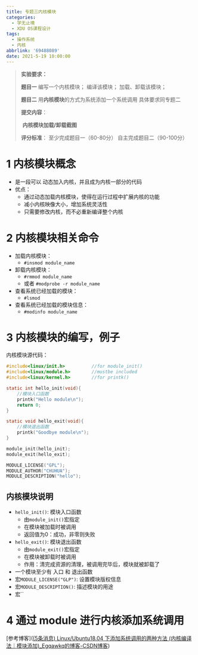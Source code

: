 ```yaml
---
title: 专题三内核模块
categories: 
  - 学无止境
  - XDU OS课程设计
tags:
  - 操作系统
  - 内核
abbrlink: '69488089'
date: 2021-5-19 10:00:00
---
```


> **实验要求：**
>
> **题目一** 编写一个内核模块； 编译该模块； 加载、卸载该模块；
>
> **题目二** 用**内核模块**的方式为系统添加一个系统调用 具体要求同专题二
>
> 
>
> **提交内容**：
>
> ​        **内核模块加载/卸载截图**
>
> 
>
> **评分标准**： 至少完成题目一（60-80分） 自主完成题目二（90-100分）

# 1 内核模块概念

* 是一段可以 动态加入内核，并且成为内核一部分的代码
* 优点：
  * 通过动态加载内核模块，使得在运行过程中扩展内核的功能
  * 减小内核映像大小，增加系统灵活性
  * 只需要修改内核，而不必重新编译整个内核





# 2 内核模块相关命令

* 加载内核模块：
  * `#insmod module_name`
* 卸载内核模块：
  * `#rmmod module_name`
  * 或者 `#modprobe -r module_name`
* 查看系统已经加载的模块：
  * `#lsmod`
* 查看系统已经加载的模块信息：
  * `#modinfo module_name`



# 3 内核模块的编写，例子

内核模块源代码：

```c
#include<linux/init.h>			//for module_init()
#include<linux/module.h>		//mustbe included
#include<linux/kernel.h>		//for printk()

static int hello_init(void){
    //模块入口函数
    printk("Hello module\n");
    return 0;
}

static void hello_exit(void){
    //模块退出函数
    printk("Goodbye module\n");
}

module_init(hello_init);
module_exit(hello_exit);

MODULE_LICENSE("GPL");
MODULE_AUTHOR("CHUHUA");
MODULE_DESCRIPTION("hello");

```



## 内核模块说明

 * `hello_init()`: 模块入口函数
   * 由`module_init()`宏指定
   * 在模块被加载时被调用
   * 返回值为0：成功，非零则失败
 * `hello_exit()`: 模块退出函数
   * 由`module_exit()`宏指定
   * 在模块被卸载时被调用
   * 作用：清完成资源的清理，被调用完毕后，模块就被卸载了
 * 一个模块至少有 入口 和 退出函数
* 宏`MODULE_LICENSE("GLP")`: 设置模块版权信息
* 宏`MODULE_DESCRIPTION()`: 描述模块的用途
* 宏``



# 4  通过 module 进行内核添加系统调用

[参考博客]([(5条消息) Linux/Ubuntu18.04 下添加系统调用的两种方法 (内核编译法｜模块添加)_Egqawkq的博客-CSDN博客](https://blog.csdn.net/egqawkq/article/details/88970390))

